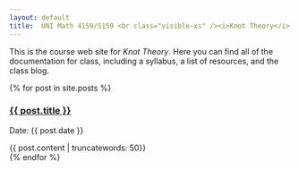 ```yaml
---
layout: default
title:  UNI Math 4159/5159 <br class="visible-xs" /><i>Knot Theory</i>
---
```


<div class="row">
  <div class="col-xs-12">
    <p class="lead">
      This is the course web site for <i>Knot Theory</i>.
      Here you can find all of the documentation for class, including a
      syllabus, a list of resources, and the class blog.
    </p>
  </div>
</div>

<div class="row">
  <div class="col-xs-12">
    {% for post in site.posts %}
	  <div class="post">
		<h3 class="title"><a href="{{ post.url | prepend: site.baseurl }}">{{ post.title }}</a></h3>
		<p class="meta">Date: {{ post.date }}</p>
		<div class="entry">
		  {{ post.content | truncatewords: 50}}
		</div>
	</div>
    {% endfor %}
  </div>
</div>

<div class="row visible-xs visible-sm">
 <p><br /></p>
</div>
